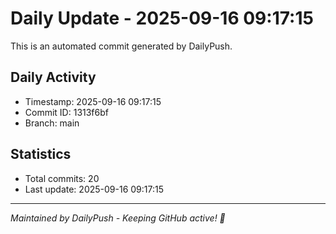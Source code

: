 # Daily Update - 2025-09-16 09:17:15

This is an automated commit generated by DailyPush.

## Daily Activity
- Timestamp: 2025-09-16 09:17:15
- Commit ID: 1313f6bf
- Branch: main

## Statistics
- Total commits: 20
- Last update: 2025-09-16 09:17:15

---
*Maintained by DailyPush - Keeping GitHub active! 🚀*
